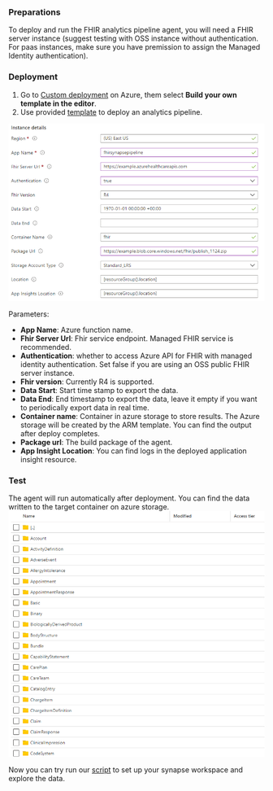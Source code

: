 ### Preparations
To deploy and run the FHIR analytics pipeline agent, you will need a FHIR server instance (suggest testing with OSS instance without authentication. For paas instances, make sure you have premission to assign the Managed Identity authentication).

### Deployment
1. Go to [Custom deployment](https://ms.portal.azure.com/#create/Microsoft.Template) on Azure, them select **Build your own template in the editor**.
2. Use provided [template](../deploy/templates/FhirSynapsePipelineTemplate.json) to deploy an analytics pipeline.

![image](./assets/templateParameters.png)


Parameters:
- **App Name**: Azure function name.
- **Fhir Server Url**: Fhir service endpoint. Managed FHIR service is recommended.
- **Authentication**: whether to access Azure API for FHIR with managed identity authentication. Set false if you are using an OSS public FHIR server instance.
- **Fhir version**: Currently R4 is supported.
- **Data Start**: Start time stamp to export the data.
- **Data End**: End timestamp to export the data, leave it empty if you want to periodically export data in real time.
- **Container name**: Container in azure storage to store results. The Azure storage will be created by the ARM template. You can find the output after deploy completes.
- **Package url**: The build package of the agent.
- **App Insight Location**: You can find logs in the deployed application insight resource.

### Test
The agent will run automatically after deployment. You can find the data written to the target container on azure storage.
![blob result](./assets/ExportedData.png)

Now you can try run our [script](../scripts/Set-SynapseEnvironment.ps1) to set up your synapse workspace and explore the data. 
